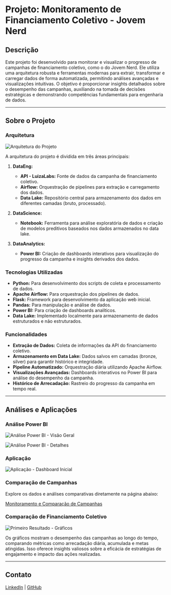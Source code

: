 # Projeto: Monitoramento de Financiamento Coletivo - Jovem Nerd

## Descrição
Este projeto foi desenvolvido para monitorar e visualizar o progresso de campanhas de financiamento coletivo, como o do Jovem Nerd. Ele utiliza uma arquitetura robusta e ferramentas modernas para extrair, transformar e carregar dados de forma automatizada, permitindo análises avançadas e visualizações intuitivas. O objetivo é proporcionar insights detalhados sobre o desempenho das campanhas, auxiliando na tomada de decisões estratégicas e demonstrando competências fundamentais para engenharia de dados.

---

## Sobre o Projeto

### Arquitetura
![Arquitetura do Projeto](https://github.com/IgorNascAlves/projeto_ghanor/assets/26041581/8c07aecb-718d-4c72-a941-62c59740c2a7)

A arquitetura do projeto é dividida em três áreas principais:

1. **DataEng:**
   - **API - LuizaLabs:** Fonte de dados da campanha de financiamento coletivo.
   - **Airflow:** Orquestração de pipelines para extração e carregamento dos dados.
   - **Data Lake:** Repositório central para armazenamento dos dados em diferentes camadas (bruto, processado).

2. **DataScience:**
   - **Notebook:** Ferramenta para análise exploratória de dados e criação de modelos preditivos baseados nos dados armazenados no data lake.

3. **DataAnalytics:**
   - **Power BI:** Criação de dashboards interativos para visualização do progresso da campanha e insights derivados dos dados.

### Tecnologias Utilizadas
- **Python:** Para desenvolvimento dos scripts de coleta e processamento de dados.
- **Apache Airflow:** Para orquestração dos pipelines de dados.
- **Flask:** Framework para desenvolvimento da aplicação web inicial.
- **Pandas:** Para manipulação e análise de dados.
- **Power BI:** Para criação de dashboards analíticos.
- **Data Lake:** Implementado localmente para armazenamento de dados estruturados e não estruturados.

### Funcionalidades
- **Extração de Dados:** Coleta de informações da API do financiamento coletivo.
- **Armazenamento em Data Lake:** Dados salvos em camadas (bronze, silver) para garantir histórico e integridade.
- **Pipeline Automatizado:** Orquestração diária utilizando Apache Airflow.
- **Visualizações Avançadas:** Dashboards interativos no Power BI para análise do desempenho da campanha.
- **Histórico de Arrecadação:** Rastreio do progresso da campanha em tempo real.

---

## Análises e Aplicações

### Análise Power BI

![Análise Power BI - Visão Geral](https://github.com/IgorNascAlves/projeto_ghanor/assets/26041581/f9018c10-f129-43eb-903e-2d7378c6d06f)

![Análise Power BI - Detalhes](https://github.com/IgorNascAlves/projeto_ghanor/assets/26041581/c9a60fbe-f1ec-4f14-a9f3-82b1392ee812)

### Aplicação

![Aplicação - Dashboard Inicial](https://github.com/IgorNascAlves/projeto_ghanor/assets/26041581/2a95c9bf-0045-4c56-967a-65f6ce1ef078)

### Comparação de Campanhas
Explore os dados e análises comparativas diretamente na página abaixo:

[Monitoramento e Comparação de Campanhas](https://igornascalves.github.io/projeto_ghanor/)

### Comparação de Financiamento Coletivo

![Primeiro Resultado - Gráficos](https://github.com/IgorNascAlves/projeto_ghanor/assets/26041581/c96b0473-f59f-4170-92b2-f4d1e414ed97)

Os gráficos mostram o desempenho das campanhas ao longo do tempo, comparando métricas como arrecadação diária, acumulada e metas atingidas. Isso oferece insights valiosos sobre a eficácia de estratégias de engajamento e impacto das ações realizadas.

---

## Contato
[LinkedIn](https://www.linkedin.com/in/igor-nascimento-alves/) | [GitHub](https://github.com/IgorNascAlves)
